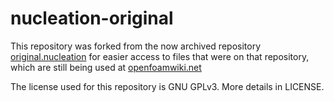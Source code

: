 # nucleation-original
This repository was forked from the now archived repository 
[original.nucleation](https://code.google.com/archive/p/nucleation/source/original/source)
for easier access to files that were on that repository, which are still being
used at [openfoamwiki.net](http://openfoamwiki.net)

The license used for this repository is GNU GPLv3. More details in LICENSE.
